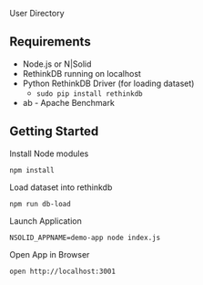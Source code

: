 User Directory

## Requirements

* Node.js or N|Solid
* RethinkDB running on localhost
* Python RethinkDB Driver (for loading dataset)
  * `sudo pip install rethinkdb`
* ab - Apache Benchmark

## Getting Started

Install Node modules

```
npm install
```

Load dataset into rethinkdb

```
npm run db-load
```

Launch Application

```
NSOLID_APPNAME=demo-app node index.js
```

Open App in Browser
```
open http://localhost:3001
```
